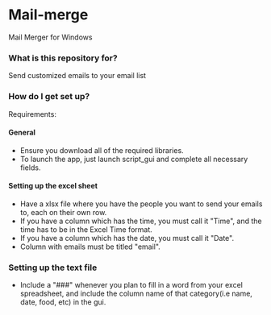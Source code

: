 # Mail-merge
Mail Merger for Windows

### What is this repository for? ### 

Send customized emails to your email list 

### How do I get set up? ### 

Requirements: 

#### General ####
* Ensure you download all of the required libraries.
* To launch the app, just launch script_gui and complete all necessary fields.

#### Setting up the excel sheet ####
* Have a xlsx file where you have the people you want to send your emails to, each on their own row.
* If you have a column which has the time, you must call it "Time", and the time has to be in the Excel Time format. 
* If you have a column which has the date, you must call it "Date". 
* Column with emails must be titled "email".

### Setting up the text file ###
* Include a "###" whenever you plan to fill in a word from your excel spreadsheet, and include the column name of that category(i.e name, date, food, etc) in the gui.



